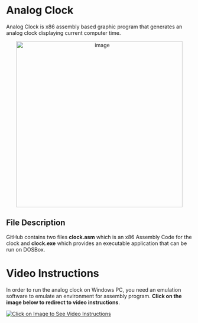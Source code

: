 # Analog Clock
Analog Clock is x86 assembly based graphic program that generates an analog clock displaying current computer time.
<p align="center">
<img width="450" alt="image" src="https://user-images.githubusercontent.com/65295655/160470118-9a6f36d3-12b7-491e-a2de-1785ae2b2334.png">
</p>

## File Description
GitHub contains two files **clock.asm** which is an x86 Assembly Code for the clock and **clock.exe** which provides an executable application that can be run on DOSBox. 

# Video Instructions
In order to run the analog clock on Windows PC, you need an emulation software to emulate an environment for assembly program. **Click on the image below to redirect to video instructions**.

[![Click on Image to See Video Instructions](https://lh3.googleusercontent.com/3g4wDOiAnxbyAflNz4MhGxrkWw4vJ_kEtHTKQyqTx3o9hMBLmTIJha9ZmY87yu9mc8uM-u2OYCz6gPLx4V1o-fuV0ZHGFGenWGKV8tnPR2OvOMqIe2c=v0-s1050)](https://youtu.be/IVVjseilfKo)
